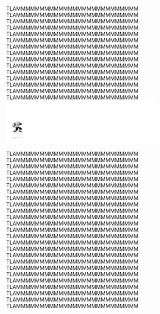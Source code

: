 TLAMMMMMMMMMMMMMMMMMMMMMMMMMM TLAMMMMMMMMMMMMMMMMMMMMMMMMMM TLAMMMMMMMMMMMMMMMMMMMMMMMMMM TLAMMMMMMMMMMMMMMMMMMMMMMMMMM TLAMMMMMMMMMMMMMMMMMMMMMMMMMM 
TLAMMMMMMMMMMMMMMMMMMMMMMMMMM TLAMMMMMMMMMMMMMMMMMMMMMMMMMM TLAMMMMMMMMMMMMMMMMMMMMMMMMMM TLAMMMMMMMMMMMMMMMMMMMMMMMMMM TLAMMMMMMMMMMMMMMMMMMMMMMMMMM 
TLAMMMMMMMMMMMMMMMMMMMMMMMMMM TLAMMMMMMMMMMMMMMMMMMMMMMMMMM TLAMMMMMMMMMMMMMMMMMMMMMMMMMM TLAMMMMMMMMMMMMMMMMMMMMMMMMMM TLAMMMMMMMMMMMMMMMMMMMMMMMMMM 
![](assets/t-rex-runner-bot.gif)

TLAMMMMMMMMMMMMMMMMMMMMMMMMMM TLAMMMMMMMMMMMMMMMMMMMMMMMMMM TLAMMMMMMMMMMMMMMMMMMMMMMMMMM TLAMMMMMMMMMMMMMMMMMMMMMMMMMM TLAMMMMMMMMMMMMMMMMMMMMMMMMMM 
TLAMMMMMMMMMMMMMMMMMMMMMMMMMM TLAMMMMMMMMMMMMMMMMMMMMMMMMMM TLAMMMMMMMMMMMMMMMMMMMMMMMMMM TLAMMMMMMMMMMMMMMMMMMMMMMMMMM TLAMMMMMMMMMMMMMMMMMMMMMMMMMM 
TLAMMMMMMMMMMMMMMMMMMMMMMMMMM TLAMMMMMMMMMMMMMMMMMMMMMMMMMM TLAMMMMMMMMMMMMMMMMMMMMMMMMMM TLAMMMMMMMMMMMMMMMMMMMMMMMMMM TLAMMMMMMMMMMMMMMMMMMMMMMMMMM 
TLAMMMMMMMMMMMMMMMMMMMMMMMMMM TLAMMMMMMMMMMMMMMMMMMMMMMMMMM TLAMMMMMMMMMMMMMMMMMMMMMMMMMM TLAMMMMMMMMMMMMMMMMMMMMMMMMMM TLAMMMMMMMMMMMMMMMMMMMMMMMMMM TLAMMMMMMMMMMMMMMMMMMMMMMMMMM TLAMMMMMMMMMMMMMMMMMMMMMMMMMM TLAMMMMMMMMMMMMMMMMMMMMMMMMMM TLAMMMMMMMMMMMMMMMMMMMMMMMMMM TLAMMMMMMMMMMMMMMMMMMMMMMMMMM
